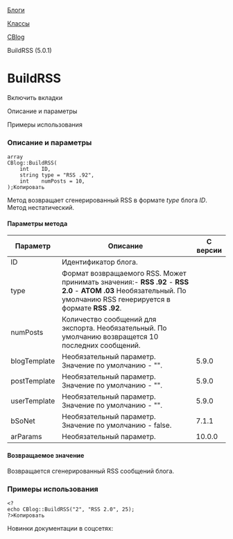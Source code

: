 [Блоги](/api_help/blogs/index.php)

[Классы](/api_help/blogs/classes/index.php)

[CBlog](/api_help/blogs/classes/cblog/index.php)

BuildRSS (5.0.1)

BuildRSS
========

Включить вкладки

Описание и параметры

Примеры использования

### Описание и параметры

```
array
CBlog::BuildRSS(
	int    ID,
	string type = "RSS .92",
	int    numPosts = 10,
);Копировать
```

Метод возвращает сгенерированный RSS в формате *type* блога *ID*. Метод нестатический.

#### Параметры метода

| Параметр | Описание | С версии |
| --- | --- | --- |
| ID | Идентификатор блога. |  |
| type | Формат возвращаемого RSS. Может принимать значения:- **RSS .92** - **RSS 2.0** - **ATOM .03**    Необязательный. По умолчанию RSS генерируется в формате **RSS .92**. |  |
| numPosts | Количество сообщений для экспорта.  Необязательный. По умолчанию возвращется 10 последних сообщений. |  |
| blogTemplate | Необязательный параметр. Значение по умолчанию - "". | 5.9.0 |
| postTemplate | Необязательный параметр. Значение по умолчанию - "". | 5.9.0 |
| userTemplate | Необязательный параметр. Значение по умолчанию - "". | 5.9.0 |
| bSoNet | Необязательный параметр. Значение по умолчанию - false. | 7.1.1 |
| arParams | Необязательный параметр. | 10.0.0 |

#### Возвращаемое значение

Возвращается сгенерированный RSS сообщений блога.

### Примеры использования

```
<?
echo CBlog::BuildRSS("2", "RSS 2.0", 25);
?>Копировать
```

Новинки документации в соцсетях: